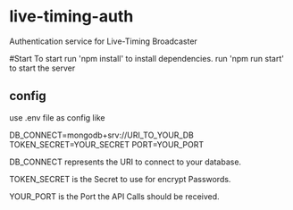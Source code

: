 # live-timing-auth

Authentication service for Live-Timing Broadcaster

#Start
To start run 'npm install' to install dependencies. run 'npm run start' to start the server

## config
use .env file as config like

DB_CONNECT=mongodb+srv://URI_TO_YOUR_DB
TOKEN_SECRET=YOUR_SECRET
PORT=YOUR_PORT

DB_CONNECT represents the URI to connect to your database.

TOKEN_SECRET is the Secret to use for encrypt Passwords.

YOUR_PORT is the Port the API Calls should be received.
